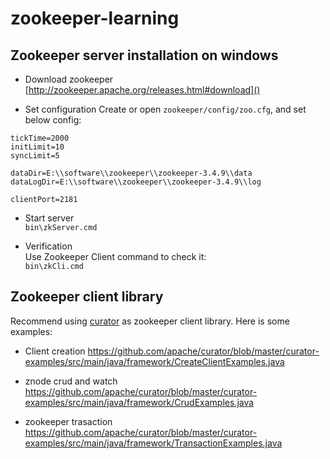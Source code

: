 # zookeeper-learning

## Zookeeper server installation on windows
* Download zookeeper  
[http://zookeeper.apache.org/releases.html#download]()

* Set configuration
Create or open `zookeeper/config/zoo.cfg`, and set below config:
```
tickTime=2000
initLimit=10
syncLimit=5

dataDir=E:\\software\\zookeeper\\zookeeper-3.4.9\\data
dataLogDir=E:\\software\\zookeeper\\zookeeper-3.4.9\\log

clientPort=2181
```

* Start server  
`bin\zkServer.cmd`

* Verification   
Use Zookeeper Client command to check it:  
`bin\zkCli.cmd`

## Zookeeper client library  
Recommend using [curator](http://curator.apache.org/) as zookeeper client library.
Here is some examples:
* Client creation
https://github.com/apache/curator/blob/master/curator-examples/src/main/java/framework/CreateClientExamples.java

* znode crud and watch
https://github.com/apache/curator/blob/master/curator-examples/src/main/java/framework/CrudExamples.java

* zookeeper trasaction
https://github.com/apache/curator/blob/master/curator-examples/src/main/java/framework/TransactionExamples.java  